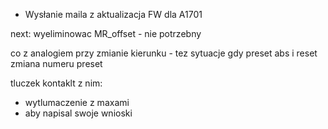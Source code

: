 - Wysłanie maila z aktualizacja FW dla A1701

next:
wyeliminowac  MR_offset - nie potrzebny

co z analogiem przy zmianie kierunku - tez sytuacje gdy preset abs i reset
zmiana numeru preset

tluczek kontaklt z nim:
- wytlumaczenie z maxami
- aby napisal swoje wnioski